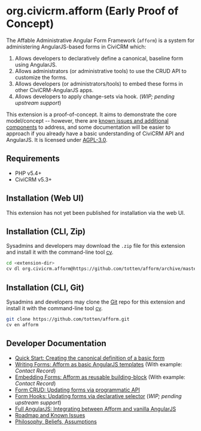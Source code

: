 # org.civicrm.afform (Early Proof of Concept)

<!-- ![Screenshot](/images/screenshot.png) -->

The Affable Administrative Angular Form Framework (`afform`) is a system for administering AngularJS-based forms
in CiviCRM which:

1. Allows developers to declaratively define a canonical, baseline form using AngularJS.
2. Allows administrators (or administrative tools) to use the CRUD API to customize the forms.
3. Allows developers (or administrators/tools) to embed these forms in other CiviCRM-AngularJS apps.
4. Allows developers to apply change-sets via hook. (*WIP; pending upstream support*)

This extension is a proof-of-concept.  It aims to demonstrate the core model/concept -- however, there are 
[known issues and additional components](docs/roadmap.md) to address, and some documentation will be easier to approach
if you already have a basic understanding of CiviCRM API and AngularJS.  It is licensed under [AGPL-3.0](LICENSE.txt).

## Requirements

* PHP v5.4+
* CiviCRM v5.3+

## Installation (Web UI)

This extension has not yet been published for installation via the web UI.

## Installation (CLI, Zip)

Sysadmins and developers may download the `.zip` file for this extension and
install it with the command-line tool [cv](https://github.com/civicrm/cv).

```bash
cd <extension-dir>
cv dl org.civicrm.afform@https://github.com/totten/afform/archive/master.zip
```

## Installation (CLI, Git)

Sysadmins and developers may clone the [Git](https://en.wikipedia.org/wiki/Git) repo for this extension and
install it with the command-line tool [cv](https://github.com/civicrm/cv).

```bash
git clone https://github.com/totten/afform.git
cv en afform
```

## Developer Documentation

* [Quick Start: Creating the canonical definition of a basic form](docs/quickstart.md)
* [Writing Forms: Afform as basic AngularJS templates](docs/writing.md) (With example: *Contact Record*)
* [Embedding Forms: Afform as reusable building-block](docs/embed.md) (With example: *Contact Record*)
* [Form CRUD: Updating forms via programmatic API](docs/crud.md)
* [Form Hooks: Updating forms via declarative selector](docs/alter.md) (*WIP; pending upstream support*)
* [Full AngularJS: Integrating between Afform and vanilla AngularJS](docs/angular.md)
* [Roadmap and Known Issues](docs/roadmap.md)
* [Philosophy, Beliefs, Assumptions](docs/philosophy.md)
